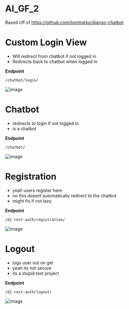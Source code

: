 # AI_GF_2
Based off of https://github.com/tomitokko/django-chatbot
# Custom Login View
* Will redirect from chatbot if not logged in
* Redirects back to chatbot when logged in

**Endpoint**

``` /chatbot/login/ ```

![image](https://github.com/5i5ousPlay/AI_GF_2/assets/117207815/585efc0e-0dfd-42e2-b350-83aee5582095)


# Chatbot
* redirects to login if not logged in
* is a chatbot

**Endpoint**

```/chatbot/```

![image](https://github.com/5i5ousPlay/AI_GF_2/assets/117207815/2d47cac7-86c5-4aba-b3fd-89d4d9a9ab9c)

# Registration
* yeah users register here
* no this doesnt automatically redirect to the chatbot
* might fix if not lazy

**Endpoint**

```/dj-rest-auth/registration/```

![image](https://github.com/5i5ousPlay/AI_GF_2/assets/117207815/19b3cc0b-cb0f-447a-92cd-6082a8164df8)

# Logout
* logs user out on get
* yeah its not secure
* its a stupid test project

**Endpoint**

```/dj-rest-auth/logout/```

![image](https://github.com/5i5ousPlay/AI_GF_2/assets/117207815/a1446582-ede7-45a3-abdb-ca984751fda8)
